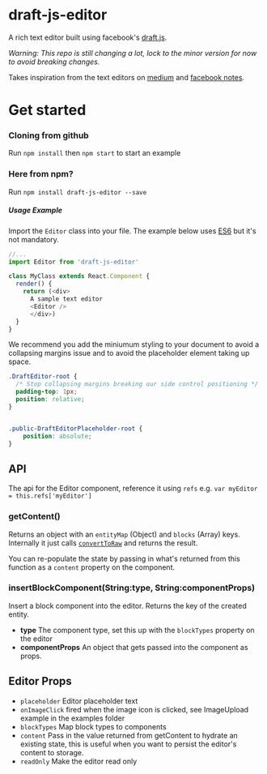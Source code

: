 # draft-js-editor

A rich text editor built using facebook's [draft.js](https://facebook.github.io/draft-js/). 

*Warning: This repo is still changing a lot, lock to the minor version for now to
avoid breaking changes.*

Takes inspiration from the text editors on [medium](http://medium.com) and 
[facebook notes](https://www.facebook.com/notes/).

# Get started

### Cloning from github
Run `npm install` then `npm start` to start an example

### Here from npm?

Run `npm install draft-js-editor --save`


##### Usage Example

Import the `Editor` class into your file. The example below uses [ES6](https://babeljs.io/) but it's not mandatory.

```javascript
//...
import Editor from 'draft-js-editor'

class MyClass extends React.Component {
  render() {
  	return (<div>
  	  A sample text editor
  	  <Editor />
	  </div>)
  }
}
```

We recommend you add the miniumum styling to your document to avoid a collapsing
margins issue and to avoid the placeholder element taking up space.

```css
.DraftEditor-root {
  /* Stop collapsing margins breaking our side control positioning */
  padding-top: 1px;
  position: relative;
}


.public-DraftEditorPlaceholder-root {
	position: absolute;
}
```

## API 

The api for the Editor component, reference it using `refs` 
e.g. `var myEditor = this.refs['myEditor']`

### getContent()
Returns an object with an `entityMap` (Object) and `blocks` (Array) keys. 
Internally it just calls [`convertToRaw`](https://facebook.github.io/draft-js/docs/api-reference-data-conversion.html) and returns the result.

You can re-populate the state by passing in what's returned from this function
as a `content` property on the component.

### insertBlockComponent(String:type, String:componentProps)

Insert a block component into the editor. Returns
the key of the created entity.

  - **type** The component type, set this up with the `blockTypes` property on
    the editor 
  - **componentProps** An object that gets passed into the component as props.


## Editor Props

  - `placeholder` Editor placeholder text
  - `onImageClick` fired when the image icon is clicked, see ImageUpload example
    in the examples folder
  - `blockTypes` Map block types to components
  - `content` Pass in the value returned from getContent to hydrate an existing
    state, this is useful when you want to persist the editor's content to 
    storage.
  - `readOnly` Make the editor read only


